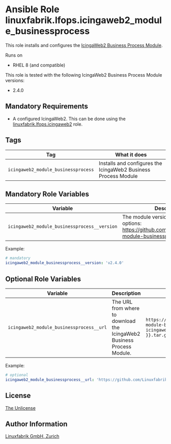 # Ansible Role linuxfabrik.lfops.icingaweb2_module_businessprocess

This role installs and configures the [IcingaWeb2 Business Process Module](https://github.com/Icinga/icingaweb2-module-businessprocess).

Runs on

* RHEL 8 (and compatible)

This role is tested with the following IcingaWeb2 Business Process Module versions:

* 2.4.0


## Mandatory Requirements

* A configured IcingaWeb2. This can be done using the [linuxfabrik.lfops.icingaweb2](https://github.com/linuxfabrik/lfops/tree/main/roles/icingaweb2) role.


## Tags

| Tag                                 | What it does                                                   |
| ---                                 | ------------                                                   |
| `icingaweb2_module_businessprocess` | Installs and configures the IcingaWeb2 Business Process Module |


## Mandatory Role Variables

| Variable                             | Description                                                                                                        |
| --------                             | -----------                                                                                                        |
| `icingaweb2_module_businessprocess__version` | The module version to install. Possible options: https://github.com/Icinga/icingaweb2-module-businessprocess/releases. |

Example:
```yaml
# mandatory
icingaweb2_module_businessprocess__version: 'v2.4.0'
```


## Optional Role Variables

| Variable | Description | Default Value |
| -------- | ----------- | ------------- |
| `icingaweb2_module_businessprocess__url` | The URL from where to download the IcingaWeb2 Business Process Module. | `https://github.com/Icinga/icingaweb2-module-businessprocess/archive/{{ icingaweb2_module_businessprocess__version }}.tar.gz` |

Example:
```yaml
# optional
icingaweb2_module_businessprocess__url: 'https://github.com/Linuxfabrik/icingaweb2-module-businessprocess/archive/{{ icingaweb2_module_businessprocess__version }}.tar.gz'
```


## License

[The Unlicense](https://unlicense.org/)


## Author Information

[Linuxfabrik GmbH, Zurich](https://www.linuxfabrik.ch)
